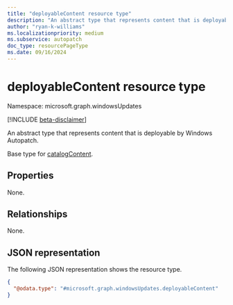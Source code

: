 ```yaml
---
title: "deployableContent resource type"
description: "An abstract type that represents content that is deployable by Windows Autopatch."
author: "ryan-k-williams"
ms.localizationpriority: medium
ms.subservice: autopatch
doc_type: resourcePageType
ms.date: 09/16/2024
---
```


# deployableContent resource type

Namespace: microsoft.graph.windowsUpdates

[!INCLUDE [beta-disclaimer](../../includes/beta-disclaimer.md)]

An abstract type that represents content that is deployable by Windows Autopatch.

Base type for [catalogContent](../resources/windowsupdates-catalogcontent.md).

## Properties
None.

## Relationships
None.

## JSON representation
The following JSON representation shows the resource type.
<!-- {
  "blockType": "resource",
  "@odata.type": "microsoft.graph.windowsUpdates.deployableContent"
}
-->
``` json
{
  "@odata.type": "#microsoft.graph.windowsUpdates.deployableContent"
}
```

